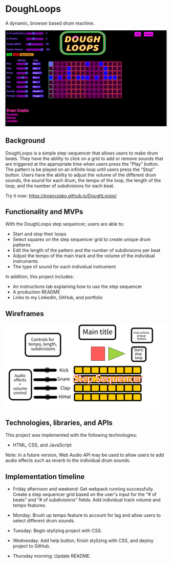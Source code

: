 # DoughLoops

A dynamic, browser based drum machine.

![image info](./src/art/DoughLoopsScreenShot.png)

## Background

DoughLoops is a simple step-sequencer that allows users to make drum beats. They have the ability to click on a grid to add or remove sounds that are triggered at the appropriate time when users press the “Play” button. The pattern is be played on an infinite loop until users press the “Stop” button. Users have the ability to adjust the volume of the different drum sounds, the sound for each drum, the tempo of the loop, the length of the loop, and the number of subdivisions for each beat.

Try it now: https://evanczako.github.io/DoughLoops/

## Functionality and MVPs

With the DoughLoops step sequencer, users are able to:

 - Start and stop their loops
 - Select squares on the step sequencer grid to create unique drum patterns
 - Edit the length of the pattern and the number of subdivisions per beat
 - Adjust the tempo of the main track and the volume of the individual instruments
 - The type of sound for each individual instrument

 In addition, this project includes:

 - An instructions tab explaining how to use the step sequencer
 - A production README
 - Links to my LinkedIn, GitHub, and portfolio

## Wireframes

![image info](./Wireframes/wireframe.png)

## Technologies, libraries, and APIs

This project was implemented with the following technologies:
 
 - HTML, CSS, and JavaScript

Note: In a future version, Web Audio API may be used to allow users to add audio effects such as reverb to the individual drum sounds.

## Implementation timeline

- Friday afternoon and weekend: Get webpack running successfully. Create a step sequencer grid based on the user's input for the "# of beats" and "# of subdivisions" fields. Add individual track volume and tempo features.

- Monday: Brush up tempo feature to account for lag and allow users to select different drum sounds.

- Tuesday: Begin stylizing project with CSS.

- Wednesday: Add help button, finish stylizing with CSS, and deploy project to GitHub.

- Thursday morning: Update README.
